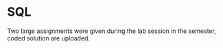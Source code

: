 # SQL

Two large assignments were given during the lab session in the semester, coded solution are uploaded.
